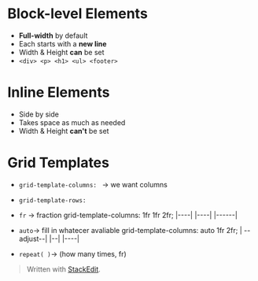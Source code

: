 # Block-level Elements

* **Full-width** by default
* Each starts with a **new line**
* Width & Height **can** be set
*  ```<div> <p> <h1> <ul> <footer>```


# Inline Elements
* Side by side
* Takes space as much as needed
* Width & Height **can't** be set

# Grid Templates
* ``grid-template-columns: `` → we want columns
* ``grid-template-rows:``

* ``fr`` → fraction
	grid-template-columns: 1fr 1fr 2fr;
	|----| |----| |------|
	
* ``auto``→ fill in whatecer avaliable
	grid-template-columns: auto 1fr 2fr;
	| --adjust--| |--| |----|

* ``repeat( )``→ (how many times, fr)

	

> Written with [StackEdit](https://stackedit.io/).
<!--stackedit_data:
eyJoaXN0b3J5IjpbMjA5MzA1ODgyNywtMTE5MDIwMTc2MCwtOT
M1MTY3MzAyLC0xMDM2MDkxOTcwLC0zMDc0OTgzNDVdfQ==
-->
